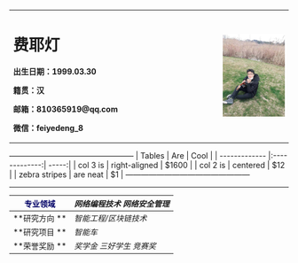 <table border="0">
  <tr>
    <td width="75%">
      <h1>费耶灯</h1>
      <p><b>出生日期：1999.03.30</b></p>
      <p><b>籍贯：汉</b></p>
      <p><b>邮箱：810365919@qq.com</b></p>
      <p><b>微信：feiyedeng_8</b></p>
    </td>
    <td width="25%">
      <img src="/FYD.jpg" width="110%"higth="110%">      
    </td>
  </tr>
</table>
————————————————
| Tables        | Are           | Cool  |
| ------------- |:-------------:| -----:|
| col 3 is      | right-aligned | $1600 |
| col 2 is      | centered      |   $12 |
| zebra stripes | are neat      |    $1 |
————————————————

----------------------
|  <font color="#000066">**专业领域**</font><br />  | _网络编程技术 网络安全管理_  
| ------------- |:------------------          
| **研究方向 **  | _智能工程/区块链技术_
| **研究项目 **  | _智能车_
| **荣誉奖励 **   | _奖学金 三好学生 竞赛奖_






